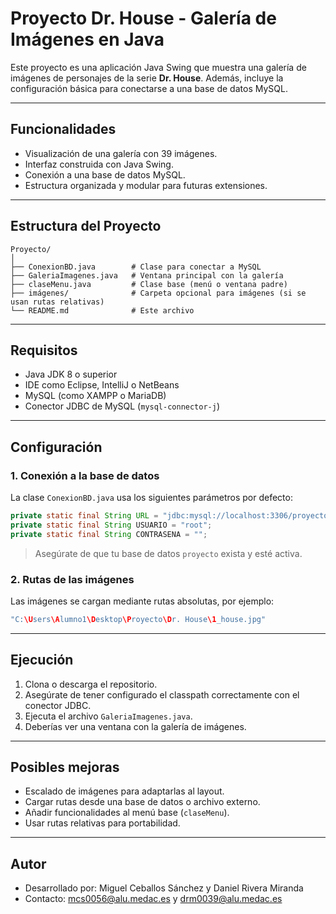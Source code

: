 # Proyecto Dr. House - Galería de Imágenes en Java

Este proyecto es una aplicación Java Swing que muestra una galería de imágenes de personajes de la serie **Dr. House**. Además, incluye la configuración básica para conectarse a una base de datos MySQL.

---

## Funcionalidades

- Visualización de una galería con 39 imágenes.
- Interfaz construida con Java Swing.
- Conexión a una base de datos MySQL.
- Estructura organizada y modular para futuras extensiones.

---

## Estructura del Proyecto

```
Proyecto/
│
├── ConexionBD.java        # Clase para conectar a MySQL
├── GaleriaImagenes.java   # Ventana principal con la galería
├── claseMenu.java         # Clase base (menú o ventana padre)
├── imágenes/              # Carpeta opcional para imágenes (si se usan rutas relativas)
└── README.md              # Este archivo
```

---

## Requisitos

- Java JDK 8 o superior
- IDE como Eclipse, IntelliJ o NetBeans
- MySQL (como XAMPP o MariaDB)
- Conector JDBC de MySQL (`mysql-connector-j`)

---

## Configuración

### 1. Conexión a la base de datos

La clase `ConexionBD.java` usa los siguientes parámetros por defecto:

```java
private static final String URL = "jdbc:mysql://localhost:3306/proyecto";
private static final String USUARIO = "root";
private static final String CONTRASENA = "";
```

> Asegúrate de que tu base de datos `proyecto` exista y esté activa.

### 2. Rutas de las imágenes

Las imágenes se cargan mediante rutas absolutas, por ejemplo:

```java
"C:\Users\Alumno1\Desktop\Proyecto\Dr. House\1_house.jpg"
```


---

## Ejecución

1. Clona o descarga el repositorio.
2. Asegúrate de tener configurado el classpath correctamente con el conector JDBC.
3. Ejecuta el archivo `GaleriaImagenes.java`.
4. Deberías ver una ventana con la galería de imágenes.

---

## Posibles mejoras

- Escalado de imágenes para adaptarlas al layout.
- Cargar rutas desde una base de datos o archivo externo.
- Añadir funcionalidades al menú base (`claseMenu`).
- Usar rutas relativas para portabilidad.

---

## Autor

- Desarrollado por: Miguel Ceballos Sánchez y Daniel Rivera Miranda
- Contacto: mcs0056@alu.medac.es y drm0039@alu.medac.es
